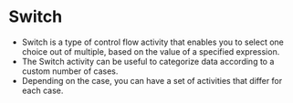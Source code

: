 # Switch

- Switch is a type of control flow activity that enables you to select one choice out of multiple, based on the value of a specified expression.
- The Switch activity can be useful to categorize data according to a custom number of cases.
- Depending on the case, you can have a set of activities that differ for each case.

